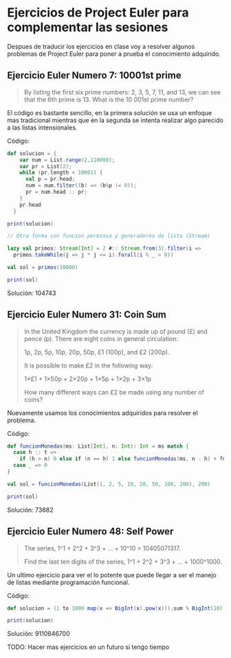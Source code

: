 # Ejercicios de Project Euler para complementar las sesiones

Despues de traducir los ejercicios en clase voy a resolver algunos problemas de Project Euler para poner a prueba el conocimiento adquirido.

## Ejercicio Euler Numero 7: 10001st prime

>By listing the first six prime numbers: 2, 3, 5, 7, 11, and 13, we can see that the 6th prime is 13.
What is the 10 001st prime number?

El código es bastante sencillo, en la primera solución se usa un enfoque mas tradicional mientras que en la segunda se intenta realizar algo parecido a las listas intensionales.

Código:

``` Scala
def solucion = {
    var num = List.range(2,110000);
    var pr = List(2);
    while (pr.length < 10001) {
      val p = pr.head;
      num = num.filter((b) => (b%p != 0));
      pr = num.head :: pr;
    }
    pr.head
  }

print(solucion)

// Otra forma con funcion perezosa y generadores de lista (Stream)

lazy val primos: Stream[Int] = 2 #:: Stream.from(3).filter(i =>
  primos.takeWhile(j => j * j <= i).forall(i % _ > 0))

val sol = primos(10000)

print(sol)
```

Solución: 104743

## Ejercicio Euler Numero 31: Coin Sum

>In the United Kingdom the currency is made up of pound (£) and pence (p). There are eight coins in general circulation:
>
>    1p, 2p, 5p, 10p, 20p, 50p, £1 (100p), and £2 (200p).
>
>It is possible to make £2 in the following way:
>
>    1×£1 + 1×50p + 2×20p + 1×5p + 1×2p + 3×1p
>
>How many different ways can £2 be made using any number of coins?

Nuevamente usamos los conocimientos adquiridos para resolver el problema.

Código:

``` Scala
def funcionMonedas(ms: List[Int], n: Int): Int = ms match {
  case h :: t =>
    if (h > n) 0 else if (n == h) 1 else funcionMonedas(ms, n - h) + funcionMonedas(t, n)
  case _ => 0
}

val sol = funcionMonedas(List(1, 2, 5, 10, 20, 50, 100, 200), 200)

print(sol)

```

Solución: 73682


## Ejercicio Euler Numero 48: Self Power

>The series, 1^1 + 2^2 + 3^3 + ... + 10^10 = 10405071317.
>
>Find the last ten digits of the series, 1^1 + 2^2 + 3^3 + ... + 1000^1000.

Un ultimo ejercicio para ver el lo potente que puede llegar a ser el manejo de listas mediante programación funcional.

Código:

``` Scala
def solucion = (1 to 1000 map(x => BigInt(x).pow(x))).sum % BigInt(10).pow(10)

print(solucion)

```

Solución: 9110846700


TODO: Hacer mas ejercicios en un futuro si tengo tiempo